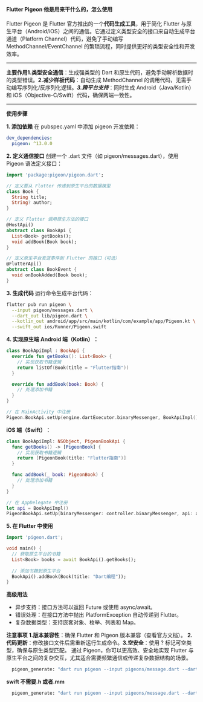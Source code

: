 #### Flutter Pigeon 他是用来干什么的，怎么使用




Flutter Pigeon 是 Flutter 官方推出的一个 ​**​代码生成工具**​​，用于简化 Flutter 与原生平台（Android/iOS）之间的通信。它通过定义类型安全的接口来自动生成平台通道（Platform Channel）代码，避免了手动编写 MethodChannel/EventChannel 的繁琐流程，同时提供更好的类型安全性和开发效率。
___
**主要作用​​**
**​1.​类型安全通信​**​：生成强类型的 Dart 和原生代码，避免手动解析数据时的类型错误。
**​2.​减少样板代码**​​：自动生成 MethodChannel 的调用代码，无需手动编写序列化/反序列化逻辑。
***​3.​跨平台支持***​​：同时生成 Android（Java/Kotlin）和 iOS（Objective-C/Swift）代码，确保两端一致性。
___

**​​使用步骤​​**

**1. 添加依赖**
在 pubspec.yaml 中添加 pigeon 开发依赖：
```yaml
dev_dependencies:
  pigeon: ^13.0.0
```
**2. 定义通信接口**
创建一个 .dart 文件（如 pigeon/messages.dart），使用 Pigeon 语法定义接口：

```dart
import 'package:pigeon/pigeon.dart';

// 定义要从 Flutter 传递到原生平台的数据模型
class Book {
  String title;
  String? author;
}

// 定义 Flutter 调用原生方法的接口
@HostApi()
abstract class BookApi {
  List<Book> getBooks();
  void addBook(Book book);
}

// 定义原生平台发送事件到 Flutter 的接口（可选）
@FlutterApi()
abstract class BookEvent {
  void onBookAdded(Book book);
}
```

**3. 生成代码**
运行命令生成平台代码：

```bash
flutter pub run pigeon \
  --input pigeon/messages.dart \
  --dart_out lib/pigeon.dart \
  --kotlin_out android/app/src/main/kotlin/com/example/app/Pigeon.kt \
  --swift_out ios/Runner/Pigeon.swift
```

**4. 实现原生端**
****Android 端（Kotlin）​​：****
```kotlin
class BookApiImpl : BookApi {
  override fun getBooks(): List<Book> {
    // 实现获取书籍逻辑
    return listOf(Book(title = "Flutter指南"))
  }

  override fun addBook(book: Book) {
    // 处理添加书籍
  }
}

// 在 MainActivity 中注册
Pigeon.BookApi.setUp(engine.dartExecutor.binaryMessenger, BookApiImpl())
```
**iOS 端（Swift）**​​：

```swift
class BookApiImpl: NSObject, PigeonBookApi {
  func getBooks() -> [PigeonBook] {
    // 实现获取书籍逻辑
    return [PigeonBook(title: "Flutter指南")]
  }

  func addBook(_ book: PigeonBook) {
    // 处理添加书籍
  }
}

// 在 AppDelegate 中注册
let api = BookApiImpl()
PigeonBookApi.setUp(binaryMessenger: controller.binaryMessenger, api: api)
```


**5. 在 Flutter 中使用**
```dart
import 'pigeon.dart';

void main() {
  // 获取原生平台的书籍
  List<Book> books = await BookApi().getBooks();
  
  // 添加书籍到原生平台
  BookApi().addBook(Book(title: "Dart编程"));
}
```
**高级用法​​**

* ​异步支持​​：接口方法可以返回 Future 或使用 async/await。
* ​错误处理​​：在接口方法中抛出 PlatformException 自动传递到 Flutter。
* ​复杂数据类型​​：支持嵌套对象、枚举、列表和 Map。


**注意事项​​**
**​1.​版本兼容性**​​：确保 Flutter 和 Pigeon 版本兼容（查看官方文档）。
**2.​​代码更新**​​：修改接口文件后需重新运行生成命令。
**​3.​空安全​**​：使用 ? 标记可空类型，确保与原生类型匹配。
通过 Pigeon，你可以更高效、安全地实现 Flutter 与原生平台之间的复杂交互，尤其适合需要频繁通信或传递复杂数据结构的场景。

```bash
  pigeon_generate: "dart run pigeon --input pigeons/message.dart --dart_out lib/pigeons/message.dart --swift_out ios/Runner/PigeonApi.swift --objc_header_out ios/Runner/PigeonApi.h --objc_source_out ios/Runner/PigeonApi.m --kotlin_out android/app/src/main/kotlin/com/example/myflutterproject/PigeonApi.kt --kotlin_package com.example.myflutterproject"
```
**swift 不需要.h 或者.mm**
```bash
  pigeon_generate: "dart run pigeon --input pigeons/message.dart --dart_out lib/pigeons/message.dart --swift_out ios/Runner/PigeonApi.swift --kotlin_out android/app/src/main/kotlin/com/example/myflutterproject/PigeonApi.kt --kotlin_package com.example.myflutterproject"
```
